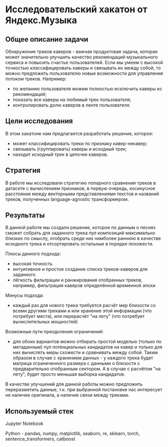# Исследовательский хакатон от Яндекс.Музыка

## Общее описание задачи
Обнаружение треков каверов - важная продуктовая задача, которая может значительно улучшить качество рекомендаций музыкального сервиса и повысить счастье пользователей. Если мы умеем с высокой точностью классифицировать каверы и связывать их между собой, то можно предложить пользователю новые возможности для управления потоком треков. Например:

   * по желанию пользователя можем полностью исключить каверы из рекомендаций;
   * показать все каверы на любимый трек пользователя;
   * контролировать долю каверов в ленте пользователя.

## Цели исследования
В этом хакатоне нам предлагается разработать решение, которое:

   * может классифицировать треки по признаку кавер-некавер;
   * связывать (группировать) каверы и исходный трек;
   * находит исходный трек в цепочке каверов.

## Стратегия
В работе мы исследовали стратегию попарного сравнения треков в датасете с вычислением признаков, в первую очередь, косинусное расстояние между векторными представлениями текстов и названий треков, полученных language-agnostic трансформером.

## Результаты

В данной работе мы создали решение, которое по данным о песнях сможет собрать для заданного трека пул композиций максимально близких по смыслу, отобрать среди них нимболее раннюю в качестве исходного трека и отсортировать остальные в порядке похожести.

Плюсы данного подхода:

   * высокая точность
   * интуитивное и простое создание списка треков-каверов для заданного
   * лёгкость фильтрации и ранжирования отобранных треков, например, фильтрация каверов определённой временной эпохи

Минусы подхода:

   * каждый раз для нового трека требуется расчёт мер близости со всеми другими треками и или хранение этой информации (что потребует места), или перерасчёт "на лету" (что потребует вычислительных мощностей)

Возможные пути преодоления ограничений:

   * для обоих вариантов можно отбирать простой моделью (только по метаданным) пул потенциальных кандидатов на кавер и только для них вычислять меры схожести и сравнивать между собой. Таким образом в случае с хранением данных - у каждого трека будет матрица ограниченного размера с данными о близости с предварительно отобранным сектором. А в случае с расчётом "на лету", будет просто меньшая выборка кандидатов.

В качестве улучшений для данной работы можно предложить переразметить данные, т.к. при выбранной постановке нас интересует не наличие оригинала, а наличие связи между треками.

## Используемый стек

Jupyter Notebook

Python - pandas, numpy, matplotlib, seaborn, re, sklearn, torch, sentence_transformers, catboost
